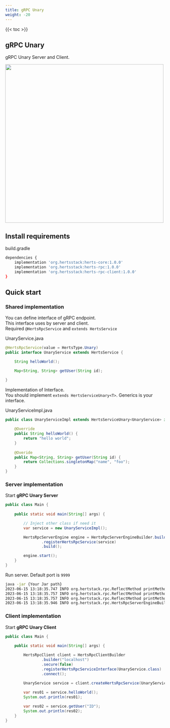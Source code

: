 ```yaml
---
title: gRPC Unary
weight: -20
---
```


<!--more-->

{{< toc >}}

## gRPC Unary

gRPC Unary Server and Client.

<img src="/img05.png" width="500"/>

## Install requirements

build.gradle
```bash
dependencies {
    implementation 'org.hertsstack:herts-core:1.0.0'
    implementation 'org.hertsstack:herts-rpc:1.0.0'
    implementation 'org.hertsstack:herts-rpc-client:1.0.0'
}
```

## Quick start

### Shared implementation

You can define interface of gRPC endpoint.  
This interface uses by server and client.  
Required `@HertsRpcService` and `extends HertsService`

UnaryService.java
```java
@HertsRpcService(value = HertsType.Unary)
public interface UnaryService extends HertsService {

    String helloWorld();

    Map<String, String> getUser(String id);

}
```

Implementation of Interface.  
You should implement `extends HertsServiceUnary<T>`. Generics is your interface.

UnaryServiceImpl.java
```java
public class UnaryServiceImpl extends HertsServiceUnary<UnaryService> implements UnaryService {
    
    @Override
    public String helloWorld() {
        return "hello world";
    }
    
    @Overide
    public Map<String, String> getUser(String id) {
        return Collections.singletonMap("name", "foo");
    }
}
```

### Server implementation

Start **gRPC Unary Server**

```java
public class Main {
  
    public static void main(String[] args) {

        // Inject other class if need it
        var service = new UnaryServiceImpl();

        HertsRpcServerEngine engine = HertsRpcServerEngineBuilder.builder()
                .registerHertsRpcService(service)
                .build();

        engine.start();
    }
}
```

Run server. Default port is `9999`
```bash
java -jar {Your Jar path}
2023-06-15 13:18:35.747 INFO org.hertstack.rpc.ReflectMethod printMethodName UnaryService stats
2023-06-15 13:18:35.757 INFO org.hertstack.rpc.ReflectMethod printMethodName UnaryService/helloWorld
2023-06-15 13:18:35.757 INFO org.hertstack.rpc.ReflectMethod printMethodName UnaryService/getUser
2023-06-15 13:18:35.946 INFO org.hertstack.rpc.HertsRpcServerEngineBuilder start Started Herts RPC server. gRPC type Unary Port 9999
```

### Client implementation

Start **gRPC Unary Client**

```java
public class Main {
  
    public static void main(String[] args) {

        HertsRpcClient client = HertsRpcClientBuilder
                .builder("localhost")
                .secure(false)
                .registerHertsRpcServiceInterface(UnaryService.class)
                .connect();

        UnaryService service = client.createHertsRpcService(UnaryService.class);
        
        var res01 = service.helloWorld();
        System.out.println(res01);

        var res02 = service.getUser("ID");
        System.out.println(res02);
    }
}
```
